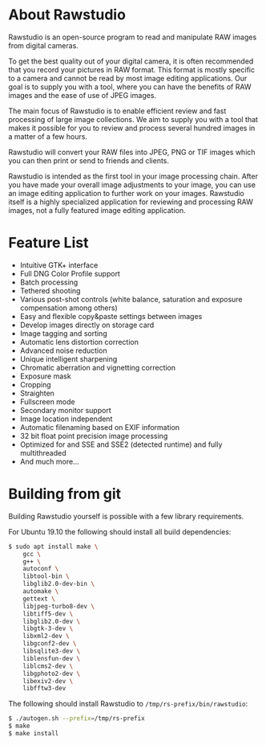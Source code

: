 About Rawstudio
===============

Rawstudio is an open-source program to read and manipulate RAW images from 
digital cameras.

To get the best quality out of your digital camera, it is often recommended
that you record your pictures in RAW format. This format is mostly specific
to a camera and cannot be read by most image editing applications. 
Our goal is to supply you with a tool, where you can have the benefits of 
RAW images and the ease of use of JPEG images.

The main focus of Rawstudio is to enable efficient review and fast processing 
of large image collections. We aim to supply you with a tool that makes it
possible for you to review and process several hundred images
in a matter of a few hours.

Rawstudio will convert your RAW files into JPEG, PNG or TIF images which you
can then print or send to friends and clients.

Rawstudio is intended as the first tool in your image processing chain. 
After you have made your overall image adjustments to your image, you can 
use an image editing application to further work on your images. 
Rawstudio itself is a highly specialized application for reviewing and 
processing RAW images, not a fully featured image editing application.

Feature List
============

* Intuitive GTK+ interface
* Full DNG Color Profile support
* Batch processing
* Tethered shooting
* Various post-shot controls (white balance, saturation and exposure compensation among others)
* Easy and flexible copy&paste settings between images
* Develop images directly on storage card
* Image tagging and sorting
* Automatic lens distortion correction
* Advanced noise reduction
* Unique intelligent sharpening
* Chromatic aberration and vignetting correction
* Exposure mask
* Cropping
* Straighten
* Fullscreen mode
* Secondary monitor support
* Image location independent
* Automatic filenaming based on EXIF information
* 32 bit float point precision image processing
* Optimized for and SSE and SSE2 (detected runtime) and fully multithreaded
* And much more...

Building from git
=================

Building Rawstudio yourself is possible with a few library requirements.

For Ubuntu 19.10 the following should install all build dependencies:

```bash
$ sudo apt install make \
    gcc \
    g++ \
    autoconf \
    libtool-bin \
    libglib2.0-dev-bin \
    automake \
    gettext \
    libjpeg-turbo8-dev \
    libtiff5-dev \
    libglib2.0-dev \
    libgtk-3-dev \
    libxml2-dev \
    libgconf2-dev \
    libsqlite3-dev \
    liblensfun-dev \
    liblcms2-dev \
    libgphoto2-dev \
    libexiv2-dev \
    libfftw3-dev
```

The following should install Rawstudio to `/tmp/rs-prefix/bin/rawstudio`:

```bash
$ ./autogen.sh --prefix=/tmp/rs-prefix
$ make
$ make install
```
